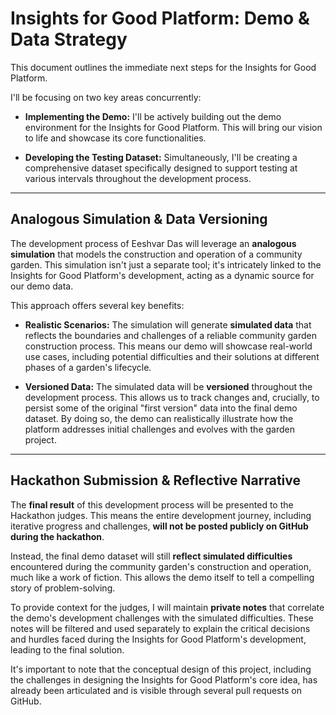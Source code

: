 # Insights for Good Platform: Demo & Data Strategy

This document outlines the immediate next steps for the Insights for Good Platform.

I'll be focusing on two key areas concurrently:

* **Implementing the Demo:** I'll be actively building out the demo environment for the Insights for Good Platform. This will bring our vision to life and showcase its core functionalities.

* **Developing the Testing Dataset:** Simultaneously, I'll be creating a comprehensive dataset specifically designed to support testing at various intervals throughout the development process.

---

## Analogous Simulation & Data Versioning

The development process of Eeshvar Das will leverage an **analogous simulation** that models the construction and operation of a community garden. This simulation isn't just a separate tool; it's intricately linked to the Insights for Good Platform's development, acting as a dynamic source for our demo data.

This approach offers several key benefits:

* **Realistic Scenarios:** The simulation will generate **simulated data** that reflects the boundaries and challenges of a reliable community garden construction process. This means our demo will showcase real-world use cases, including potential difficulties and their solutions at different phases of a garden's lifecycle.

* **Versioned Data:** The simulated data will be **versioned** throughout the development process. This allows us to track changes and, crucially, to persist some of the original "first version" data into the final demo dataset. By doing so, the demo can realistically illustrate how the platform addresses initial challenges and evolves with the garden project.

---

## Hackathon Submission & Reflective Narrative

The **final result** of this development process will be presented to the Hackathon judges. This means the entire development journey, including iterative progress and challenges, **will not be posted publicly on GitHub during the hackathon**.

Instead, the final demo dataset will still **reflect simulated difficulties** encountered during the community garden's construction and operation, much like a work of fiction. This allows the demo itself to tell a compelling story of problem-solving.

To provide context for the judges, I will maintain **private notes** that correlate the demo's development challenges with the simulated difficulties. These notes will be filtered and used separately to explain the critical decisions and hurdles faced during the Insights for Good Platform's development, leading to the final solution.

It's important to note that the conceptual design of this project, including the challenges in designing the Insights for Good Platform's core idea, has already been articulated and is visible through several pull requests on GitHub.
